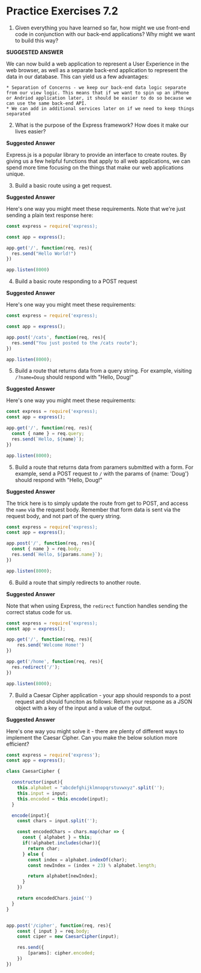 # Practice Exercises 7.2

1. Given everything you have learned so far, how might we use front-end code in conjunction with our back-end applications? Why might we want to build this way?

**SUGGESTED ANSWER** 

We can now build a web application to represent a User Experience in the web browser, as well as a separate back-end application to represent the data in our database. This can yield us a few advantages:

    * Separation of Concerns - we keep our back-end data logic separate from our view logic. This means that if we want to spin up an iPhone or Andriod application later, it should be easier to do so because we can use the same back-end API.
    * We can add in additional services later on if we need to keep things separated

2. What is the purpose of the Express framework? How does it make our lives easier?

**Suggested Answer** 

Express.js is a popular library to provide an interface to create routes. By giving us a few helpful functions that apply to all web applications, we can spend more time focusing on the things that make our web applications unique. 

3. Build a basic route using a get request.

**Suggested Answer**

Here's one way you might meet these requirements. Note that we're just sending a plain text response here:

```js
const express = require('express);

const app = express();

app.get('/', function(req, res){
  res.send("Hello World!")
})

app.listen(8000)
```

4. Build a basic route responding to a POST request


**Suggested Answer**

Here's one way you might meet these requirements:

```js
const express = require('express);

const app = express();

app.post('/cats', function(req, res){
  res.send("You just posted to the /cats route");
})

app.listen(8000);
```

5. Build a route that returns data from a query string. For example, visiting `/?name=Doug` should respond with "Hello, Doug!"

**Suggested Answer**

Here's one way you might meet these requirements:

```js
const express = require('express);
const app = express();

app.get('/', function(req, res){
  const { name } = req.query;
  res.send(`Hello, ${name}`);
})

app.listen(8000);
```

5. Build a route that returns data from paramers submitted with a form. For example, send a POST request to `/` with the params of {name: 'Doug'} should respond with "Hello, Doug!"

**Suggested Answer**

The trick here is to simply update the route from get to POST, and access the `name` via the request body. Remember that form data is sent via the request body, and not part of the query string. 

```js
const express = require('express);
const app = express();

app.post('/', function(req, res){
  const { name } = req.body;
  res.send(`Hello, ${params.name}`);
})

app.listen(8000);
```

6. Build a route that simply redirects to another route.

**Suggested Answer**

Note that when using Express, the `redirect` function handles sending the correct status code for us. 
```js
const express = require('express);
const app = express();

app.get('/', function(req, res){
    res.send('Welcome Home!')
})

app.get('/home', function(req, res){
  res.redirect('/');
})

app.listen(8000);
```

7. Build a Caesar Cipher application - your app should responds to a post request and should funciton as follows: Return your respone as a JSON object with a key of the input and a value of the output.

**Suggested Answer**

Here's one way you might solve it - there are plenty of different ways to implement the Caesar Cipher. Can you make the below solution more efficient? 

```js
const express = require('express');
const app = express();

class CaesarCipher {

  constructor(input){
    this.alphabet = "abcdefghijklmnopqrstuvwxyz".split('');
    this.input = input;
    this.encoded = this.encode(input);
  }

  encode(input){
    const chars = input.split('');

    const encodedChars = chars.map(char => {
      const { alphabet } = this;
      if(!alphabet.includes(char)){
        return char;
      } else {
        const index = alphabet.indexOf(char);
        const newIndex = (index + 23) % alphabet.length;

        return alphabet[newIndex];
      }
    })

    return encodedChars.join('')
  }
}


app.post('/cipher', function(req, res){
    const { input } = req.body;
    const ciper = new CaesarCipher(input);

    res.send({
        [params]: cipher.encoded;
    })
})

```


